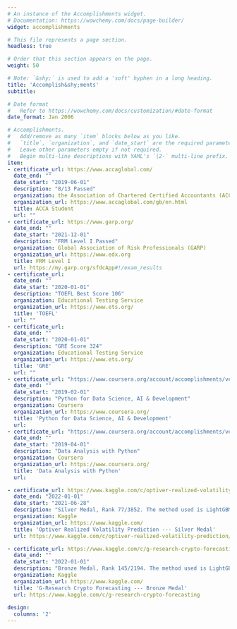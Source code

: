 ```yaml
---
# An instance of the Accomplishments widget.
# Documentation: https://wowchemy.com/docs/page-builder/
widget: accomplishments

# This file represents a page section.
headless: true

# Order that this section appears on the page.
weight: 50

# Note: `&shy;` is used to add a 'soft' hyphen in a long heading.
title: 'Accomplish&shy;ments'
subtitle: 

# Date format
#   Refer to https://wowchemy.com/docs/customization/#date-format
date_format: Jan 2006

# Accomplishments.
#   Add/remove as many `item` blocks below as you like.
#   `title`, `organization`, and `date_start` are the required parameters.
#   Leave other parameters empty if not required.
#   Begin multi-line descriptions with YAML's `|2-` multi-line prefix.
item:
- certificate_url: https://www.accaglobal.com/
  date_end: ""
  date_start: "2019-06-01"
  description: "8/13 Passed"
  organization: the Association of Chartered Certified Accountants (ACCA)
  organization_url: https://www.accaglobal.com/gb/en.html
  title: ACCA Student
  url: ""
- certificate_url: https://www.garp.org/
  date_end: ""
  date_start: "2021-12-01"
  description: "FRM Level I Passed"
  organization: Global Association of Risk Professionals (GARP)
  organization_url: https://www.edx.org
  title: FRM Level I
  url: https://my.garp.org/sfdcApp#!/exam_results
- certificate_url: 
  date_end: ""
  date_start: "2020-01-01"
  description: "TOEFL Best Score 106"
  organization: Educational Testing Service
  organization_url: https://www.ets.org/
  title: 'TOEFL'
  url: ""
- certificate_url: 
  date_end: ""
  date_start: "2020-01-01"
  description: "GRE Score 324"
  organization: Educational Testing Service
  organization_url: https://www.ets.org/
  title: 'GRE'
  url: ""
- certificate_url: "https://www.coursera.org/account/accomplishments/verify/XBAL76VNQYZZ"
  date_end: ""
  date_start: "2019-02-01"
  description: "Python for Data Science, AI & Development"
  organization: Coursera
  organization_url: https://www.coursera.org/
  title: 'Python for Data Science, AI & Development'
  url: 
- certificate_url: "https://www.coursera.org/account/accomplishments/verify/997BQH3N8DBA"  
  date_end: ""
  date_start: "2019-04-01"
  description: "Data Analysis with Python"
  organization: Coursera
  organization_url: https://www.coursera.org/
  title: 'Data Analysis with Python'
  url: 

- certificate_url: https://www.kaggle.com/c/optiver-realized-volatility-prediction/leaderboard
  date_end: "2022-01-01"
  date_start: "2021-06-28"
  description: "Silver Medal, Rank 77/3852. The method used is LightGBM & FFNN."
  organization: Kaggle
  organization_url: https://www.kaggle.com/
  title: 'Optiver Realized Volatility Prediction --- Silver Medal'
  url: https://www.kaggle.com/c/optiver-realized-volatility-prediction/overview 

- certificate_url: https://www.kaggle.com/c/g-research-crypto-forecasting/leaderboard
  date_end: ""
  date_start: "2022-01-01"
  description: "Bronze Medal, Rank 145/2194. The method used is LightGBM."
  organization: Kaggle
  organization_url: https://www.kaggle.com/
  title: 'G-Research Crypto Forecasting --- Bronze Medal'
  url: https://www.kaggle.com/c/g-research-crypto-forecasting
  
design:
  columns: '2' 
---
```

